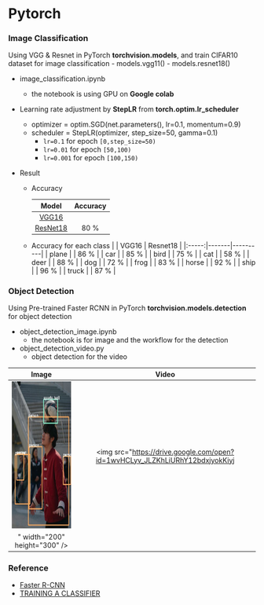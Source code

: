 # Pytorch

### Image Classification

Using VGG & Resnet in PyTorch <b>torchvision.models</b>, and train CIFAR10 dataset for image classification
    - models.vgg11()
    - models.resnet18()
- image_classification.ipynb
    - the notebook is using GPU on <b>Google colab</b>

- Learning rate adjustment by <b>StepLR</b> from <b>torch.optim.lr_scheduler</b>
    - optimizer = optim.SGD(net.parameters(), lr=0.1, momentum=0.9)
    - scheduler = StepLR(optimizer, step_size=50, gamma=0.1)
        - `lr=0.1` for epoch `[0,step_size=50)`
        - `lr=0.01` for epoch `[50,100)`
        - `lr=0.001` for epoch `[100,150)`

 
- Result
    - Accuracy

        |   Model  | Accuracy |
        |:--------:|:--------:|
        |   [VGG16](https://arxiv.org/abs/1409.1556)  |         |
        | [ResNet18](https://arxiv.org/abs/1512.03385)  |    80 %      |
    - Accuracy for each class
        |       | VGG16 | Resnet18 |
        |:-----:|-------|----------|
        | plane |       | 86 %  |
        |  car  |       | 85 %  |
        |  bird |       | 75 %  |
        |  cat  |       | 58 %  |
        |  deer |       | 88 %  |
        |  dog  |       | 72 %  |
        |  frog |       | 83 %  |
        | horse |       | 92 %  |
        | ship  |       | 96 %  |
        | truck  |      | 87 %  |

### Object Detection

Using Pre-trained Faster RCNN in PyTorch <b>torchvision.models.detection</b> for object detection

- object_detection_image.ipynb
    - the notebook is for image and the workflow for the detection 
- object_detection_video.py
    - object detection for the video
 
| Image | Video |
|:-----:|:-----:|
|   <img src="https://github.com/Silence1995/Pytorch/blob/master/figure/object_detection.JPG" width="200" height="300" />    |  <img src="https://drive.google.com/open?id=1wvHCLyv_JLZKhLiURhY12bdxjyokKiyj
" width="200" height="300" />       |


### Reference
- [Faster R-CNN](https://zhuanlan.zhihu.com/p/93829453)
- [TRAINING A CLASSIFIER](https://pytorch.org/tutorials/beginner/blitz/cifar10_tutorial.html)
